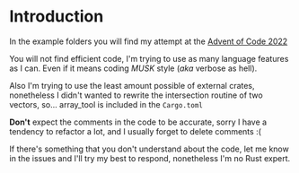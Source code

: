 # Introduction
In the example folders you will find my attempt at the [Advent of Code 2022][adventofcode] 

You will not find efficient code, I'm trying to use as many language features as I can. Even if it means coding *MUSK* style (*aka* verbose as hell).

Also I'm trying to use the least amount possible of external crates, nonetheless I didn't wanted to rewrite the intersection routine of two vectors, so... array_tool is included in the `Cargo.toml`

**Don't** expect the comments in the code to be accurate, sorry I have a tendency to refactor a lot, and I usually forget to delete comments :(

If there's something that you don't understand about the code, let me know in the issues and I'll try my best to respond, nonetheless I'm no Rust expert. 

[adventofcode]: https://adventofcode.com/2022 "Advent of code"